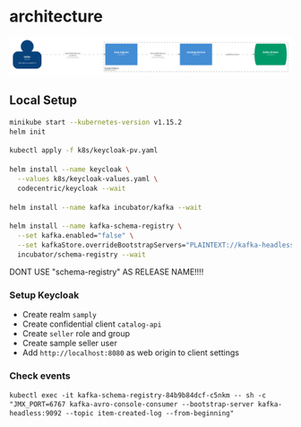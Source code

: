 # architecture
![overview](./overview.png)

## Local Setup

```bash
minikube start --kubernetes-version v1.15.2
helm init

kubectl apply -f k8s/keycloak-pv.yaml

helm install --name keycloak \
  --values k8s/keycloak-values.yaml \
  codecentric/keycloak --wait

helm install --name kafka incubator/kafka --wait

helm install --name kafka-schema-registry \
  --set kafka.enabled="false" \
  --set kafkaStore.overrideBootstrapServers="PLAINTEXT://kafka-headless:9092" \
  incubator/schema-registry --wait
```

DONT USE "schema-registry" AS RELEASE NAME!!!!

### Setup Keycloak

* Create realm `samply`
* Create confidential client `catalog-api`
* Create `seller` role and group
* Create sample seller user
* Add `http://localhost:8080` as web origin to client settings

### Check events

```
kubectl exec -it kafka-schema-registry-84b9b84dcf-c5nkm -- sh -c "JMX_PORT=6767 kafka-avro-console-consumer --bootstrap-server kafka-headless:9092 --topic item-created-log --from-beginning"
```